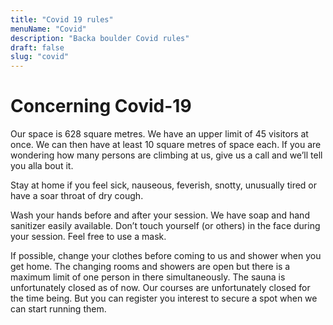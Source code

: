 ```yaml
---
title: "Covid 19 rules"
menuName: "Covid"
description: "Backa boulder Covid rules"
draft: false
slug: "covid"
---
```


# Concerning Covid-19

Our space is 628 square metres. We have an upper limit of 45 visitors at once. We can then have at least 10 square metres of space each. If you are wondering how many persons are climbing at us, give us a call and we’ll tell you alla bout it.

Stay at home if you feel sick, nauseous, feverish, snotty, unusually tired or have a soar throat of dry cough.

Wash your hands before and after your session. We have soap and hand sanitizer easily available. Don’t touch yourself (or others) in the face during your session. 
Feel free to use a mask. 

If possible, change your clothes before coming to us and shower when you get home. The changing rooms and showers are open but there is a maximum limit of one person in there simultaneously. The sauna is unfortunately closed as of now. 
Our courses are unfortunately closed for the time being. But you can register you interest to secure a spot when we can start running them.
